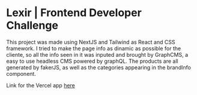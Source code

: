 # Lexir | Frontend Developer Challenge

This project was made using NextJS and Tailwind as React and CSS framework. I tried to make the page info as dinamic as possible for the cliente, so all the info seen in it was inputed and brought by GraphCMS, a easy to use headless CMS powered by graphQL.
The products are all generated by fakerJS, as well as the categories appearing in the brandInfo component.

Link for the Vercel app [here](https://lexir-challenge-odqm2nibd-galdinomat.vercel.app/)
